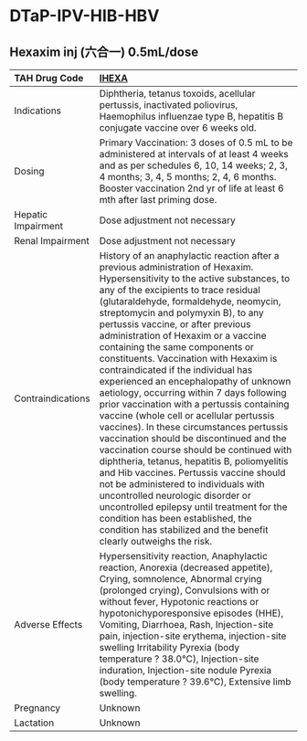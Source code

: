 # DTaP-IPV-HIB-HBV

## Hexaxim inj (六合一) 0.5mL/dose

| TAH Drug Code      | [**IHEXA**](https://www.tahsda.org.tw/drugs/hissearch.php?drug_code=IHEXA)                                                                                                                                                                                                                                                                                                                                                                                                                                                                                                                                                                                                                                                                                                                                                                                                                                                                                                                                                                                                                         |
|:-------------------|:---------------------------------------------------------------------------------------------------------------------------------------------------------------------------------------------------------------------------------------------------------------------------------------------------------------------------------------------------------------------------------------------------------------------------------------------------------------------------------------------------------------------------------------------------------------------------------------------------------------------------------------------------------------------------------------------------------------------------------------------------------------------------------------------------------------------------------------------------------------------------------------------------------------------------------------------------------------------------------------------------------------------------------------------------------------------------------------------------|
| Indications        | Diphtheria, tetanus toxoids, acellular pertussis, inactivated poliovirus, Haemophilus influenzae type B, hepatitis B conjugate vaccine over 6 weeks old.                                                                                                                                                                                                                                                                                                                                                                                                                                                                                                                                                                                                                                                                                                                                                                                                                                                                                                                                           |
| Dosing             | Primary Vaccination: 3 doses of 0.5 mL to be administered at intervals of at least 4 weeks and as per schedules 6, 10, 14 weeks; 2, 3, 4 months; 3, 4, 5 months; 2, 4, 6 months. Booster vaccination 2nd yr of life at least 6 mth after last priming dose.                                                                                                                                                                                                                                                                                                                                                                                                                                                                                                                                                                                                                                                                                                                                                                                                                                        |
| Hepatic Impairment | Dose adjustment not necessary                                                                                                                                                                                                                                                                                                                                                                                                                                                                                                                                                                                                                                                                                                                                                                                                                                                                                                                                                                                                                                                                      |
| Renal Impairment   | Dose adjustment not necessary                                                                                                                                                                                                                                                                                                                                                                                                                                                                                                                                                                                                                                                                                                                                                                                                                                                                                                                                                                                                                                                                      |
| Contraindications  | History of an anaphylactic reaction after a previous administration of Hexaxim. Hypersensitivity to the active substances, to any of the excipients to trace residual (glutaraldehyde, formaldehyde, neomycin, streptomycin and polymyxin B), to any pertussis vaccine, or after previous administration of Hexaxim or a vaccine containing the same components or constituents. Vaccination with Hexaxim is contraindicated if the individual has experienced an encephalopathy of unknown aetiology, occurring within 7 days following prior vaccination with a pertussis containing vaccine (whole cell or acellular pertussis vaccines). In these circumstances pertussis vaccination should be discontinued and the vaccination course should be continued with diphtheria, tetanus, hepatitis B, poliomyelitis and Hib vaccines. Pertussis vaccine should not be administered to individuals with uncontrolled neurologic disorder or uncontrolled epilepsy until treatment for the condition has been established, the condition has stabilized and the benefit clearly outweighs the risk. |
| Adverse Effects    | Hypersensitivity reaction, Anaphylactic reaction, Anorexia (decreased appetite), Crying, somnolence, Abnormal crying (prolonged crying), Convulsions with or without fever, Hypotonic reactions or hypotonichyporesponsive episodes (HHE), Vomiting, Diarrhoea, Rash, Injection-site pain, injection-site erythema, injection-site swelling Irritability Pyrexia (body temperature ? 38.0°C), Injection-site induration, Injection-site nodule Pyrexia (body temperature ? 39.6°C), Extensive limb swelling.                                                                                                                                                                                                                                                                                                                                                                                                                                                                                                                                                                                       |
| Pregnancy          | Unknown                                                                                                                                                                                                                                                                                                                                                                                                                                                                                                                                                                                                                                                                                                                                                                                                                                                                                                                                                                                                                                                                                            |
| Lactation          | Unknown                                                                                                                                                                                                                                                                                                                                                                                                                                                                                                                                                                                                                                                                                                                                                                                                                                                                                                                                                                                                                                                                                            |

